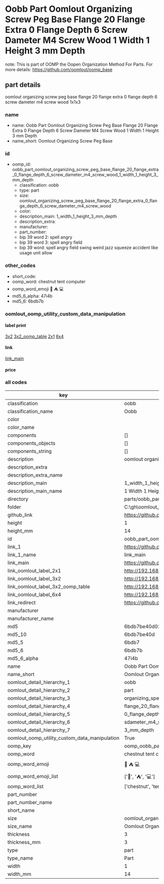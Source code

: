 # Oobb Part Oomlout Organizing Screw Peg Base Flange 20 Flange Extra 0 Flange Depth 6 Screw Dameter M4 Screw Wood 1 Width 1 Height 3 mm Depth  

note: This is part of OOMP the Oopen Organization Method For Parts. For more details: https://github.com/oomlout/oomp_base

##  part details
  



oomlout organizing screw peg base flange 20 flange extra 0 flange depth 6 screw dameter m4 screw wood 1x1x3



### name
* name: Oobb Part Oomlout Organizing Screw Peg Base Flange 20 Flange Extra 0 Flange Depth 6 Screw Dameter M4 Screw Wood 1 Width 1 Height 3 mm Depth
* name_short: Oomlout Organizing Screw Peg Base
### id
* oomp_id: oobb_part_oomlout_organizing_screw_peg_base_flange_20_flange_extra_0_flange_depth_6_screw_dameter_m4_screw_wood_1_width_1_height_3_mm_depth
  * classification: oobb
  * type: part
  * size: oomlout_organizing_screw_peg_base_flange_20_flange_extra_0_flange_depth_6_screw_dameter_m4_screw_wood
  * color: 
  * description_main: 1_width_1_height_3_mm_depth
  * description_extra: 
  * manufacturer: 
  * part_number: 
  * bip 39 word 2: spell angry
  * bip 39 word 3: spell angry field
  * bip 39 word: spell angry field swing weird jazz squeeze accident like usage unit allow

### other_codes
* short_code: 
* oomp_word: chestnut tent computer
* oomp_word_emoji :chestnut: :tent: :computer:
* md5_6_alpha: 47i4b
* md5_6: 6bdb7b






### oomlout_oomp_utility_custom_data_manipulation
#### label print
[3x2](http://192.168.1.245:1112/?label=oomp%2047i4b)
[3x2_oomp_table](http://192.168.1.108:1112/?label=oomp%2047i4b)
[2x1](http://192.168.1.242:1112/?label=oomp%2047i4b)
[6x4](http://192.168.1.55:1112/?label=oomp%2047i4b)    

#### link

[link_main](https://github.com/oomlout/oomlout_oobb_version_4_generated_parts/tree/main/navigation_oomp/oobb/part/oomlout_organizing_screw_peg_base_flange_20_flange_extra_0_flange_depth_6_screw_dameter_m4_screw_wood/1_width_1_height_3_mm_depth/part)                              

#### price







### all codes 
| key | value |  
| --- | --- |  
| classification | oobb |  
| classification_name | Oobb |  
| color |  |  
| color_name |  |  
| components | [] |  
| components_objects | [] |  
| components_string | [] |  
| description | oomlout organizing screw peg base flange 20 flange extra 0 flange depth 6 screw dameter m4 screw wood 1x1x3 |  
| description_extra |  |  
| description_extra_name |  |  
| description_main | 1_width_1_height_3_mm_depth |  
| description_main_name | 1 Width 1 Height 3 mm Depth |  
| directory | parts/oobb_part_oomlout_organizing_screw_peg_base_flange_20_flange_extra_0_flange_depth_6_screw_dameter_m4_screw_wood_1_width_1_height_3_mm_depth |  
| folder | C:\gh\oomlout_oobb_version_4_generated_parts\parts\oobb_part_oomlout_organizing_screw_peg_base_flange_20_flange_extra_0_flange_depth_6_screw_dameter_m4_screw_wood_1_width_1_height_3_mm_depth |  
| github_link | https://github.com/oomlout/oomlout_oomp_part_src/tree/main/parts/oobb_part_oomlout_organizing_screw_peg_base_flange_20_flange_extra_0_flange_depth_6_screw_dameter_m4_screw_wood_1_width_1_height_3_mm_depth |  
| height | 1 |  
| height_mm | 14 |  
| id | oobb_part_oomlout_organizing_screw_peg_base_flange_20_flange_extra_0_flange_depth_6_screw_dameter_m4_screw_wood_1_width_1_height_3_mm_depth |  
| link_1 | https://github.com/oomlout/oomlout_oobb_version_4_generated_parts/tree/main/navigation_oomp/oobb/part/oomlout_organizing_screw_peg_base_flange_20_flange_extra_0_flange_depth_6_screw_dameter_m4_screw_wood/1_width_1_height_3_mm_depth/part |  
| link_1_name | link_main |  
| link_main | https://github.com/oomlout/oomlout_oobb_version_4_generated_parts/tree/main/navigation_oomp/oobb/part/oomlout_organizing_screw_peg_base_flange_20_flange_extra_0_flange_depth_6_screw_dameter_m4_screw_wood/1_width_1_height_3_mm_depth/part |  
| link_oomlout_label_2x1 | http://192.168.1.242:1112/?label=oomp%2047i4b |  
| link_oomlout_label_3x2 | http://192.168.1.245:1112/?label=oomp%2047i4b |  
| link_oomlout_label_3x2_oomp_table | http://192.168.1.108:1112/?label=oomp%2047i4b |  
| link_oomlout_label_6x4 | http://192.168.1.55:1112/?label=oomp%2047i4b |  
| link_redirect | https://github.com/oomlout/oomlout_oobb_version_4_generated_parts/tree/main/parts/oobb_oomlout_organizing_screw_peg_base_flange_20_flange_extra_0_flange_depth_6_screw_dameter_m4_screw_wood_01_01_03 |  
| manufacturer |  |  
| manufacturer_name |  |  
| md5 | 6bdb7be40d017a71ddfc9dc0abc23e89 |  
| md5_10 | 6bdb7be40d |  
| md5_5 | 6bdb7 |  
| md5_6 | 6bdb7b |  
| md5_6_alpha | 47i4b |  
| name | Oobb Part Oomlout Organizing Screw Peg Base Flange 20 Flange Extra 0 Flange Depth 6 Screw Dameter M4 Screw Wood 1 Width 1 Height 3 mm Depth |  
| name_short | Oomlout Organizing Screw Peg Base |  
| oomlout_detail_hierarchy_1 | oobb |  
| oomlout_detail_hierarchy_2 | part |  
| oomlout_detail_hierarchy_3 | organizing_speg_base |  
| oomlout_detail_hierarchy_4 | flange_20_flange_extra |  
| oomlout_detail_hierarchy_5 | 0_flange_depth_6 |  
| oomlout_detail_hierarchy_6 | sdameter_m4_swood |  
| oomlout_detail_hierarchy_7 | 3_mm_depth |  
| oomlout_oomp_utility_custom_data_manipulation | True |  
| oomp_key | oomp_oobb_part_oomlout_organizing_screw_peg_base_flange_20_flange_extra_0_flange_depth_6_screw_dameter_m4_screw_wood_1_width_1_height_3_mm_depth |  
| oomp_word | chestnut tent computer |  
| oomp_word_emoji | :chestnut: :tent: :computer: |  
| oomp_word_emoji_list | [':chestnut:', ':tent:', ':computer:'] |  
| oomp_word_list | ['chestnut', 'tent', 'computer'] |  
| part_number |  |  
| part_number_name |  |  
| short_name |  |  
| size | oomlout_organizing_screw_peg_base_flange_20_flange_extra_0_flange_depth_6_screw_dameter_m4_screw_wood |  
| size_name | Oomlout Organizing Screw Peg Base Flange 20 Flange Extra 0 Flange Depth 6 Screw Dameter M4 Screw Wood |  
| thickness | 3 |  
| thickness_mm | 3 |  
| type | part |  
| type_name | Part |  
| width | 1 |  
| width_mm | 14 |  
